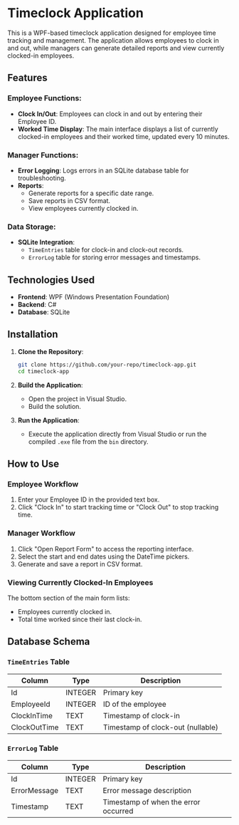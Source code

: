 # Timeclock Application

This is a WPF-based timeclock application designed for employee time tracking and management. The application allows employees to clock in and out, while managers can generate detailed reports and view currently clocked-in employees.

## Features

### Employee Functions:
- **Clock In/Out**: Employees can clock in and out by entering their Employee ID.
- **Worked Time Display**: The main interface displays a list of currently clocked-in employees and their worked time, updated every 10 minutes.

### Manager Functions:
- **Error Logging**: Logs errors in an SQLite database table for troubleshooting.
- **Reports**:
  - Generate reports for a specific date range.
  - Save reports in CSV format.
  - View employees currently clocked in.

### Data Storage:
- **SQLite Integration**:
  - `TimeEntries` table for clock-in and clock-out records.
  - `ErrorLog` table for storing error messages and timestamps.

## Technologies Used
- **Frontend**: WPF (Windows Presentation Foundation)
- **Backend**: C#
- **Database**: SQLite

## Installation

1. **Clone the Repository**:
   ```bash
   git clone https://github.com/your-repo/timeclock-app.git
   cd timeclock-app
   ```

2. **Build the Application**:
   - Open the project in Visual Studio.
   - Build the solution.

3. **Run the Application**:
   - Execute the application directly from Visual Studio or run the compiled `.exe` file from the `bin` directory.

## How to Use

### Employee Workflow
1. Enter your Employee ID in the provided text box.
2. Click "Clock In" to start tracking time or "Clock Out" to stop tracking time.

### Manager Workflow
1. Click "Open Report Form" to access the reporting interface.
2. Select the start and end dates using the DateTime pickers.
3. Generate and save a report in CSV format.

### Viewing Currently Clocked-In Employees
The bottom section of the main form lists:
- Employees currently clocked in.
- Total time worked since their last clock-in.

## Database Schema

### `TimeEntries` Table
| Column       | Type    | Description                          |
|--------------|---------|--------------------------------------|
| Id           | INTEGER | Primary key                         |
| EmployeeId   | INTEGER | ID of the employee                  |
| ClockInTime  | TEXT    | Timestamp of clock-in               |
| ClockOutTime | TEXT    | Timestamp of clock-out (nullable)   |

### `ErrorLog` Table
| Column       | Type    | Description                          |
|--------------|---------|--------------------------------------|
| Id           | INTEGER | Primary key                         |
| ErrorMessage | TEXT    | Error message description           |
| Timestamp    | TEXT    | Timestamp of when the error occurred|


